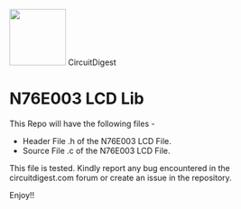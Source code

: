 <img src="https://i.pinimg.com/280x280_RS/cd/0b/4e/cd0b4eb9ddb5c7f124d9e564a433ba6a.jpg" width="100"> CircuitDigest
# N76E003 LCD Lib

This Repo will have the following files -

  - Header File .h of the N76E003 LCD File.
  - Source File .c of the N76E003 LCD File.
  
This file is tested. Kindly report any bug encountered in the circuitdigest.com forum or create an issue in the repository.

Enjoy!! 
